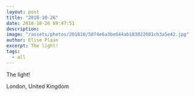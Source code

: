 ```yaml
---
layout: post
title: "2018-10-26"
date: 2018-10-26 09:47:51
description: 
image: "/assets/photos/201810/5074e6a3be644ab103022601cb3a5e42.jpg"
author: Elise Plain
excerpt: The light!
tags: 
  - all
---
```


The light!
<p></p>
London, United Kingdom